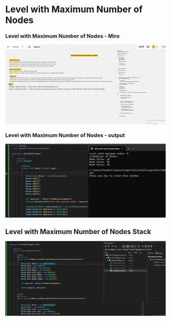 # Level with Maximum Number of Nodes

### Level with Maximum Number of Nodes - Miro
![mirofiveten](mirofiveten.png)


### Level with Maximum Number of Nodes - output
![outputFiveTen](outputFiveTen.png)

## Level with Maximum Number of Nodes Stack
![TestFiveTen](TestFiveTen.png)

